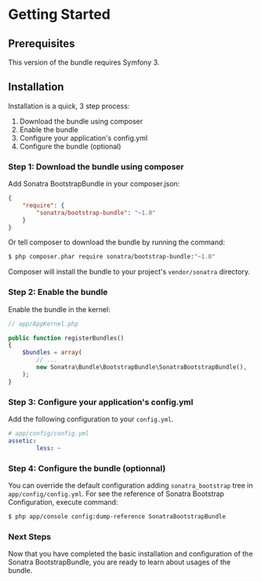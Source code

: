 Getting Started
===============

## Prerequisites

This version of the bundle requires Symfony 3.

## Installation

Installation is a quick, 3 step process:

1. Download the bundle using composer
2. Enable the bundle
3. Configure your application's config.yml
4. Configure the bundle (optional)

### Step 1: Download the bundle using composer

Add Sonatra BootstrapBundle in your composer.json:

```json
{
    "require": {
        "sonatra/bootstrap-bundle": "~1.0"
    }
}
```

Or tell composer to download the bundle by running the command:

```bash
$ php composer.phar require sonatra/bootstrap-bundle:"~1.0"
```

Composer will install the bundle to your project's `vendor/sonatra` directory.

### Step 2: Enable the bundle

Enable the bundle in the kernel:

```php
// app/AppKernel.php

public function registerBundles()
{
    $bundles = array(
        // ...
        new Sonatra\Bundle\BootstrapBundle\SonatraBootstrapBundle(),
    );
}
```

### Step 3: Configure your application's config.yml

Add the following configuration to your `config.yml`.

```yaml
# app/config/config.yml
assetic:
        less: ~
```

### Step 4: Configure the bundle (optionnal)

You can override the default configuration adding `sonatra_bootstrap` tree in `app/config/config.yml`.
For see the reference of Sonatra Bootstrap Configuration, execute command:

```bash
$ php app/console config:dump-reference SonatraBootstrapBundle 
```

### Next Steps

Now that you have completed the basic installation and configuration of the
Sonatra BootstrapBundle, you are ready to learn about usages of the bundle.
